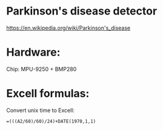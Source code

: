 # Parkinson's disease detector

https://en.wikipedia.org/wiki/Parkinson's_disease

Hardware:
========

Chip: MPU-9250 + BMP280

Excell formulas:
========

Convert unix time to Excell:
```excell
=(((A2/60)/60)/24)+DATE(1970,1,1)
```
